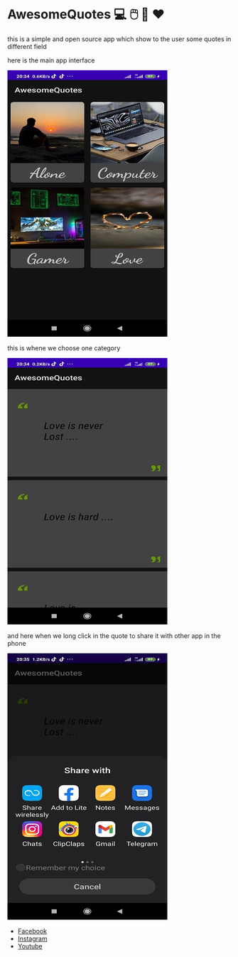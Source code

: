 # AwesomeQuotes 💻 🖱️ 📱 ❤️
this is a simple and open source app which show to the user some quotes in different field 

here is the main app interface 

![](https://github.com/LenouarMiloud/AwesomeQuotes/blob/main/screenshots/Screenshot1.jpg)

this is whene we choose one category 

![](https://github.com/LenouarMiloud/AwesomeQuotes/blob/main/screenshots/Screenshot2.jpg)

and here when we long click in the quote to share it with other app in the phone 

![](https://github.com/LenouarMiloud/AwesomeQuotes/blob/main/screenshots/Screenshot3.jpg)

- [Facebook](https://web.facebook.com/LenouarMiloud404/) 
- [Instagram](https://www.instagram.com/lenouarmiloud_404/)
- [Youtube](youtube.com/c/LENOUARMiloudTech)
